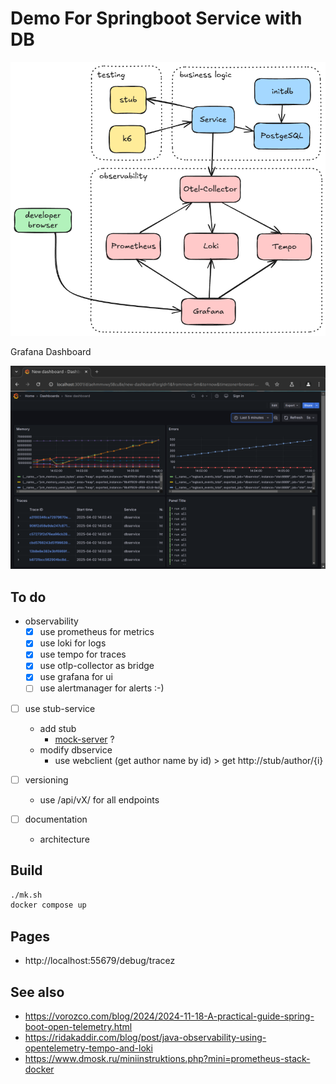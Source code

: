 # Demo For Springboot Service with DB

![](diagram.png)

Grafana Dashboard

![](screenshot.png)

## To do

- observability
  - [x] use prometheus for metrics
  - [x] use loki for logs
  - [x] use tempo for traces
  - [x] use otlp-collector as bridge
  - [x] use grafana for ui
  - [ ] use alertmanager for alerts :-)

- [ ] use stub-service
  - add stub
    - [mock-server](https://www.mock-server.com/) ?
  - modify dbservice
    - use webclient (get author name by id) > get http://stub/author/{i}

- [ ] versioning
  - use /api/vX/ for all endpoints

- [ ] documentation
  - architecture 

## Build

```sh
./mk.sh
docker compose up
```

## Pages

 - http://localhost:55679/debug/tracez


## See also

- https://vorozco.com/blog/2024/2024-11-18-A-practical-guide-spring-boot-open-telemetry.html
- https://ridakaddir.com/blog/post/java-observability-using-opentelemetry-tempo-and-loki
- https://www.dmosk.ru/miniinstruktions.php?mini=prometheus-stack-docker
